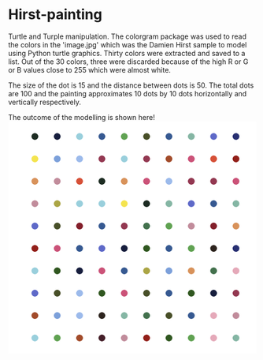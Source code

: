 # Hirst-painting
Turtle and Turple manipulation.
The colorgram package was used to read the colors in the 'image.jpg' which was the Damien Hirst sample to model using Python turtle graphics.
Thirty colors were extracted and saved to a list. Out of the 30 colors, three were discarded because of the high R or G or B values close to 255
which were almost white.

The size of the dot is 15 and the distance between dots is 50. The total dots are 100 and the painting approximates 10 dots by 10 dots horizontally and vertically respectively.


The outcome of the modelling is shown here!
![Hirst Painting](Capture.PNG)
